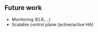 <!-- .slide: data-state="normal" id="future" data-timing="60" -->
## Future work

*   Monitoring (ELK,...)
*   Scalable control plane (active/active HA)
